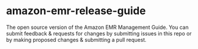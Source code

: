 # amazon-emr-release-guide
The open source version of the Amazon EMR Management Guide. You can submit feedback &amp; requests for changes by submitting issues in this repo or by making proposed changes &amp; submitting a pull request.
